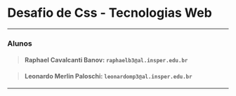 # Desafio de Css - Tecnologias Web
___
### Alunos
> #### Raphael Cavalcanti Banov: `raphaelb3@al.insper.edu.br`

> #### Leonardo Merlin Paloschi: `leonardomp3@al.insper.edu.br`
___